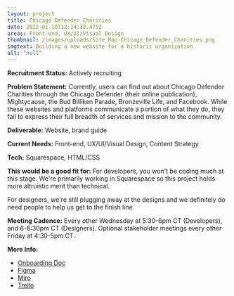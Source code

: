 ```yaml
---
layout: project
title: Chicago Defender Charities
date: 2022-01-10T12:14:38.475Z
areas: Front-end, UX/UI/Visual Design
thumbnail: /images/uploads/Site_Map-Chicago_Defender_Charities.png
imgtext: Building a new website for a historic organization
alt: "null"
---
```

**Recruitment Status:** Actively recruiting

**Problem Statement:** Currently, users can find out about Chicago Defender Charities through the Chicago Defender (their online publication), Mightycause, the Bud Billiken Parade, Bronzeville Life, and Facebook. While these websites and platforms communicate a portion of what they do, they fail to express their full breadth of services and mission to the community.

**Deliverable:** Website, brand guide

**Current Needs:** Front-end, UX/UI/Visual Design, Content Strategy

**Tech:** Squarespace, HTML/CSS

**This would be a good fit for:** For developers, you won't be coding much at this stage. We're primarily working in Squarespace so this project holds more altruistic merit than technical.

For designers, we're still plugging away at the designs and we definitely do need people to help us get to the finish line.

**Meeting Cadence:** Every other Wednesday at 5:30-6pm CT (Developers), and 6-6:30pm CT (Designers). Optional stakeholder meetings every other Friday at 4:30-5pm CT.

**More Info:**
- [Onboarding Doc](https://docs.google.com/document/d/1G5vXeIrLo7EXnCkkpKSrc7qC2x7PiOcUN1jySo5mIE0/edit?usp=sharing)
- [Figma](https://www.figma.com/file/gO6VGEN3gtOtOZnaxwb34d/ChiDC-Team-Library)
- [Miro](https://miro.com/welcomeonboard/b2VobDVYeGtoWGtBZDhlMnR1Y2JzcXFEUldVc1hRV21WcmdzZEcyQ0dISE9JYnpLdnhQTkVBODZNd0ZadXVFaHwzMDc0NDU3MzUzMDA5MTkzMzM5?invite_link_id=375456929186)
- [Trello](https://trello.com/b/SO0jixw0/chicago-defender-charities)